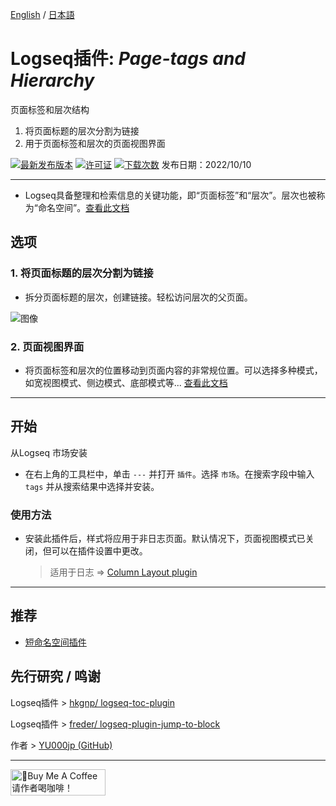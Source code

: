 [English](https://github.com/YU000jp/logseq-page-tags-and-hierarchy) / [日本語](https://github.com/YU000jp/logseq-page-tags-and-hierarchy/blob/main/README.ja.md)

# Logseq插件: *Page-tags and Hierarchy*

页面标签和层次结构
  1. 将页面标题的层次分割为链接
  1. 用于页面标签和层次的页面视图界面

[![最新发布版本](https://img.shields.io/github/v/release/YU000jp/logseq-page-tags-and-hierarchy)](https://github.com/YU000jp/logseq-page-tags-and-hierarchy/releases)
[![许可证](https://img.shields.io/github/license/YU000jp/logseq-page-tags-and-hierarchy?color=blue)](https://github.com/YU000jp/logseq-page-tags-and-hierarchy/blob/main/LICENSE)
[![下载次数](https://img.shields.io/github/downloads/YU000jp/logseq-page-tags-and-hierarchy/total.svg)](https://github.com/YU000jp/logseq-page-tags-and-hierarchy/releases)
发布日期：2022/10/10

---

- Logseq具备整理和检索信息的关键功能，即“页面标签”和“层次”。层次也被称为“命名空间”。[查看此文档](https://github.com/YU000jp/logseq-page-tags-and-hierarchy/wiki/%E9%A1%B5%E9%9D%A2%E6%A0%87%E7%AD%BE%E5%92%8C%E5%B1%82%E6%AC%A1%E7%BB%93%E6%9E%84)

## 选项

### 1. 将页面标题的层次分割为链接

- 拆分页面标题的层次，创建链接。轻松访问层次的父页面。

![图像](https://github.com/YU000jp/logseq-page-tags-and-hierarchy/assets/111847207/f7da636b-4418-4a2f-b1e9-49c6aa8ec055)

### 2. 页面视图界面

- 将页面标签和层次的位置移动到页面内容的非常规位置。可以选择多种模式，如宽视图模式、侧边模式、底部模式等... [查看此文档](https://github.com/YU000jp/logseq-page-tags-and-hierarchy/wiki/%E9%A1%B5%E9%9D%A2%E8%A7%86%E5%9B%BE%E7%95%8C%E9%9D%A2)

---

## 开始

从Logseq 市场安装
  - 在右上角的工具栏中，单击 `---` 并打开 `插件`。选择 `市场`。在搜索字段中输入 `tags` 并从搜索结果中选择并安装。

### 使用方法

- 安装此插件后，样式将应用于非日志页面。默认情况下，页面视图模式已关闭，但可以在插件设置中更改。
  > 适用于日志 => [Column Layout plugin](https://github.com/YU000jp/Logseq-column-Layout)

---

## 推荐

- [短命名空间插件](https://github.com/YU000jp/logseq-plugin-short-namespaces)

## 先行研究 / 鸣谢

Logseq插件 > [hkgnp/ logseq-toc-plugin](https://github.com/hkgnp/logseq-toc-plugin/)

Logseq插件 > [freder/ logseq-plugin-jump-to-block](https://github.com/freder/logseq-plugin-jump-to-block/)

作者 > [YU000jp (GitHub)](https://github.com/YU000jp)

---

<a href="https://www.buymeacoffee.com/yu000japan" target="_blank"><img src="https://cdn.buymeacoffee.com/buttons/v2/default-violet.png" alt="🍌Buy Me A Coffee 请作者喝咖啡！" style="height: 42px;width: 152px" ></a>

